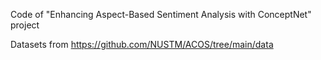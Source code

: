 Code of "Enhancing Aspect-Based Sentiment Analysis with ConceptNet" project

Datasets from https://github.com/NUSTM/ACOS/tree/main/data

